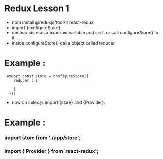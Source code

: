 # Redux Lesson 1
*  npm install @reduxjs/toolkit react-redux
*  import {configureStore}
*  declear store as a exported variable and set it or call configureStore() in it.
*  inside configureStore() call a object called reducer 

# Example :
```
 export const store = configureStore({
    reducer : {

    }
  });
```
*  now on index.js import {store} and {Provider}.

# Example :

### import store from './app/store';
###  import { Provider } from 'react-redux';





